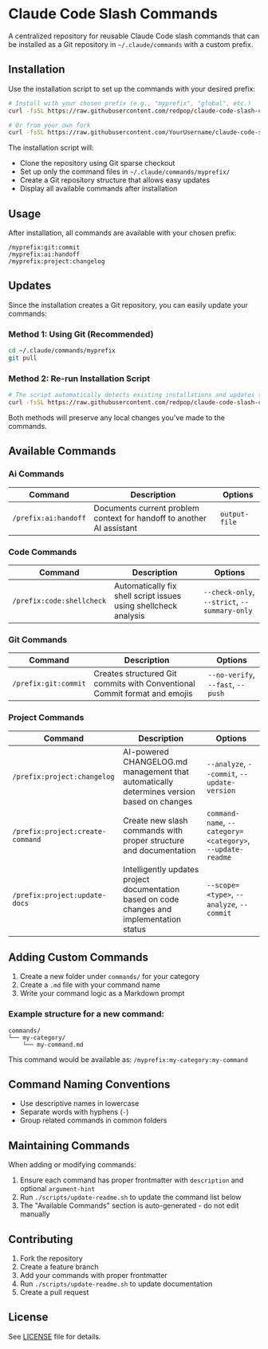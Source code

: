 # Claude Code Slash Commands

A centralized repository for reusable Claude Code slash commands that can be installed as a Git repository in `~/.claude/commands` with a custom prefix.

## Installation

Use the installation script to set up the commands with your desired prefix:

```bash
# Install with your chosen prefix (e.g., "myprefix", "global", etc.)
curl -fsSL https://raw.githubusercontent.com/redpop/claude-code-slash-commands/main/install.sh | bash -s -- myprefix

# Or from your own fork
curl -fsSL https://raw.githubusercontent.com/YourUsername/claude-code-slash-commands/main/install.sh | bash -s -- myprefix
```

The installation script will:
- Clone the repository using Git sparse checkout
- Set up only the command files in `~/.claude/commands/myprefix/`
- Create a Git repository structure that allows easy updates
- Display all available commands after installation

## Usage

After installation, all commands are available with your chosen prefix:

```
/myprefix:git:commit
/myprefix:ai:handoff
/myprefix:project:changelog
```

## Updates

Since the installation creates a Git repository, you can easily update your commands:

### Method 1: Using Git (Recommended)
```bash
cd ~/.claude/commands/myprefix
git pull
```

### Method 2: Re-run Installation Script
```bash
# The script automatically detects existing installations and updates them
curl -fsSL https://raw.githubusercontent.com/redpop/claude-code-slash-commands/main/install.sh | bash -s -- myprefix
```

Both methods will preserve any local changes you've made to the commands.

## Available Commands

<!-- COMMANDS:START - DO NOT EDIT -->

### Ai Commands

| Command | Description | Options |
|---------|-------------|---------|
| `/prefix:ai:handoff` | Documents current problem context for handoff to another AI assistant | `output-file` |


### Code Commands

| Command | Description | Options |
|---------|-------------|---------|
| `/prefix:code:shellcheck` | Automatically fix shell script issues using shellcheck analysis | `--check-only`, `--strict`, `--summary-only` |


### Git Commands

| Command | Description | Options |
|---------|-------------|---------|
| `/prefix:git:commit` | Creates structured Git commits with Conventional Commit format and emojis | `--no-verify`, `--fast`, `--push` |


### Project Commands

| Command | Description | Options |
|---------|-------------|---------|
| `/prefix:project:changelog` | AI-powered CHANGELOG.md management that automatically determines version based on changes | `--analyze`, `--commit`, `--update-version` |
| `/prefix:project:create-command` | Create new slash commands with proper structure and documentation | `command-name`, `--category=<category>`, `--update-readme` |
| `/prefix:project:update-docs` | Intelligently updates project documentation based on code changes and implementation status | `--scope=<type>`, `--analyze`, `--commit` |

<!-- COMMANDS:END -->

## Adding Custom Commands

1. Create a new folder under `commands/` for your category
2. Create a `.md` file with your command name
3. Write your command logic as a Markdown prompt

### Example structure for a new command:

```
commands/
└── my-category/
    └── my-command.md
```

This command would be available as: `/myprefix:my-category:my-command`

## Command Naming Conventions

- Use descriptive names in lowercase
- Separate words with hyphens (`-`)
- Group related commands in common folders

## Maintaining Commands

When adding or modifying commands:

1. Ensure each command has proper frontmatter with `description` and optional `argument-hint`
2. Run `./scripts/update-readme.sh` to update the command list below
3. The "Available Commands" section is auto-generated - do not edit manually

## Contributing

1. Fork the repository
2. Create a feature branch
3. Add your commands with proper frontmatter
4. Run `./scripts/update-readme.sh` to update documentation
5. Create a pull request

## License

See [LICENSE](LICENSE) file for details.
